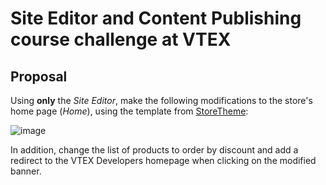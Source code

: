 # Site Editor and Content Publishing course challenge at VTEX

## Proposal
Using **only** the *Site Editor*, make the following modifications to the store's home page (*Home*), using the template from [StoreTheme](https://github.com/vtex-apps/store-theme):

![image](https://user-images.githubusercontent.com/43679629/93240130-22221e00-f75a-11ea-9301-fe3651451921.png)

In addition, change the list of products to order by discount and add a redirect to the VTEX Developers homepage when clicking on the modified banner.